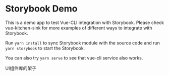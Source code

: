 # Storybook Demo

This is a demo app to test Vue-CLI integration with Storybook.
Please check vue-kitchen-sink for more examples of different ways to integrate with Storybook.

Run `yarn install` to sync Storybook module with the source code and run `yarn storybook` to start the Storybook.

You can also try `yarn serve` to see that vue-cli service also works.





UI组件库的架子